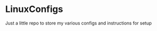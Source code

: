 LinuxConfigs
============

Just a little repo to store my various configs and instructions for setup
